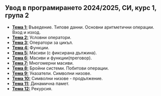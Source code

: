 ## Увод в програмирането 2024/2025, СИ, курс 1, група 2


- [**Тема 1:**](https://github.com/KristianIvanov24/Introduction-to-Programming-SE/tree/main/sem-01) Въведение. Типове данни. Основни аритметични операции. Вход и изход.
- [**Тема 2:**](https://github.com/KristianIvanov24/Introduction-to-Programming-SE/tree/main/sem-02) Условни оператори.
- [**Тема 3:**](https://github.com/KristianIvanov24/Introduction-to-Programming-SE/tree/main/sem-03) Оператори за цикъл.
- [**Тема 4:**](https://github.com/KristianIvanov24/Introduction-to-Programming-SE/tree/main/sem-04) Функции.
- [**Тема 5:**](https://github.com/KristianIvanov24/Introduction-to-Programming-SE/tree/main/sem-05) Масиви (с фиксирана дължина).
- [**Тема 6:**](https://github.com/KristianIvanov24/Introduction-to-Programming-SE/tree/main/sem-06) Масиви и функции(преговор).
- [**Тема 7:**](https://github.com/KristianIvanov24/Introduction-to-Programming-SE/tree/main/sem-07) Многомерни масиви.
- [**Тема 8:**](https://github.com/KristianIvanov24/Introduction-to-Programming-SE/tree/main/sem-08) Бройни системи. Побитови операции.
- [**Тема 9:**](https://github.com/KristianIvanov24/Introduction-to-Programming-SE/tree/main/sem-09) Указатели. Символни низове.
- [**Тема 10:**](https://github.com/KristianIvanov24/Introduction-to-Programming-SE/tree/main/sem-10) Символни низове - продължение.
- [**Тема 11:**](https://github.com/KristianIvanov24/Introduction-to-Programming-SE/tree/main/sem-11) Динамична памет.
- [**Тема 12:**](https://github.com/KristianIvanov24/Introduction-to-Programming-SE/tree/main/sem-12) Рекурсия.
